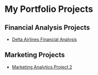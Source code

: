 # My Portfolio Projects

## Financial Analysis Projects
- [Delta Airlines Financial Analysis](https://github.com/prabh580/financial-analysis-delta)

## Marketing Projects
- [Marketing Analytics Project 2](https://github.com/prabh580/marketing_analysis)

